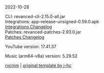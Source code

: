 2022-10-28
  
CLI: revanced-cli-2.15.0-all.jar  
Integrations: app-release-unsigned-0.59.0.apk  
[Integrations Changelog](https://github.com/revanced/revanced-integrations/releases/tag/v0.59.0)  
Patches: revanced-patches-2.93.0.jar  
[Patches Changelog](https://github.com/revanced/revanced-patches/releases/tag/v2.93.0)  

YouTube version: 17.41.37  

Music (arm64-v8a) version: 5.29.52  

[rvcmm](https://github.com/thrwKappu/rvcmm) | [original template by j-hc](https://github.com/j-hc/revanced-magisk-module)

